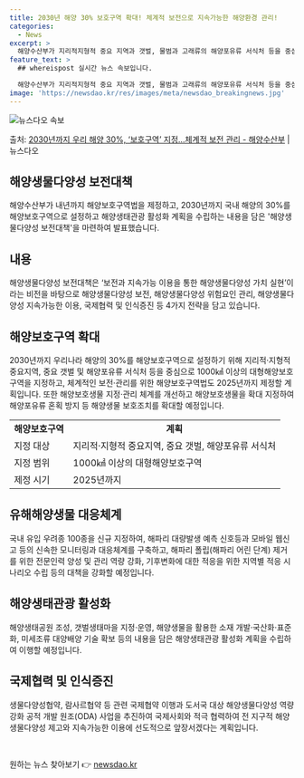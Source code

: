 ```yaml
---
title: 2030년 해양 30% 보호구역 확대! 체계적 보전으로 지속가능한 해양환경 관리!
categories:
  - News
excerpt: >
  해양수산부가 지리적지형적 중요 지역과 갯벌, 물범과 고래류의 해양포유류 서식처 등을 중심으로 1000㎢ 이상…
feature_text: >
  ## whereispost 실시간 뉴스 속보입니다.

  해양수산부가 지리적지형적 중요 지역과 갯벌, 물범과 고래류의 해양포유류 서식처 등을 중심으로 1000㎢ 이상…
image: 'https://newsdao.kr/res/images/meta/newsdao_breakingnews.jpg'
---
```


![뉴스다오 속보](https://newsdao.kr/res/images/meta/newsdao_breakingnews.jpg)

<p>출처: <a href="https://newsdao.kr/3617" rel="dofollow">2030년까지 우리 해양 30%, ‘보호구역’ 지정…체계적 보전 관리 - 해양수산부</a> | 뉴스다오</p>

<h2 data-ke-size="size26">해양생물다양성 보전대책</h2>
<p data-ke-size="size16">해양수산부가 내년까지 해양보호구역법을 제정하고, 2030년까지 국내 해양의 30%를 해양보호구역으로 설정하고 해양생태관광 활성화 계획을 수립하는 내용을 담은 '해양생물다양성 보전대책'을 마련하여 발표했습니다.</p>

<h2 data-ke-size="size24">내용</h2>
<p data-ke-size="size16">해양생물다양성 보전대책은 ‘보전과 지속가능 이용을 통한 해양생물다양성 가치 실현’이라는 비전을 바탕으로 해양생물다양성 보전, 해양생물다양성 위험요인 관리, 해양생물다양성 지속가능한 이용, 국제협력 및 인식증진 등 4가지 전략을 담고 있습니다.</p>

<h2 data-ke-size="size24">해양보호구역 확대</h2>
<p data-ke-size="size16">2030년까지 우리나라 해양의 30%를 해양보호구역으로 설정하기 위해 지리적·지형적 중요지역, 중요 갯벌 및 해양포유류 서식처 등을 중심으로 1000㎢ 이상의 대형해양보호구역을 지정하고, 체계적인 보전·관리를 위한 해양보호구역법도 2025년까지 제정할 계획입니다. 또한 해양보호생물 지정·관리 체계를 개선하고 해양보호생물을 확대 지정하여 해양포유류 혼획 방지 등 해양생물 보호조치를 확대할 예정입니다.</p>

<table>
  <tr>
    <td style="text-align: center; height: 17px;"><b>해양보호구역</b></td>
    <td style="text-align: center; height: 17px;"><b>계획</b></td>
  </tr>
  <tr>
    <td>지정 대상</td>
    <td>지리적·지형적 중요지역, 중요 갯벌, 해양포유류 서식처</td>
  </tr>
  <tr>
    <td>지정 범위</td>
    <td>1000㎢ 이상의 대형해양보호구역</td>
  </tr>
  <tr>
    <td>제정 시기</td>
    <td>2025년까지</td>
  </tr>
</table>

<h2 data-ke-size="size24">유해해양생물 대응체계</h2>
<p data-ke-size="size16">국내 유입 우려종 100종을 신규 지정하여, 해파리 대량발생 예측 신호등과 모바일 웹신고 등의 신속한 모니터링과 대응체계를 구축하고, 해파리 폴립(해파리 어린 단계) 제거를 위한 전문인력 양성 및 관리 역량 강화, 기후변화에 대한 적응을 위한 지역별 적응 시나리오 수립 등의 대책을 강화할 예정입니다.</p>

<h2 data-ke-size="size24">해양생태관광 활성화</h2>
<p data-ke-size="size16">해양생태공원 조성, 갯벌생태마을 지정·운영, 해양생물을 활용한 소재 개발·국산화·표준화, 미세조류 대양배양 기술 확보 등의 내용을 담은 해양생태관광 활성화 계획을 수립하여 이행할 예정입니다.</p>

<h2 data-ke-size="size24">국제협력 및 인식증진</h2>
<p data-ke-size="size16">생물다양성협약, 람사르협약 등 관련 국제협약 이행과 도서국 대상 해양생물다양성 역량 강화 공적 개발 원조(ODA) 사업을 추진하여 국제사회와 적극 협력하여 전 지구적 해양생물다양성 제고와 지속가능한 이용에 선도적으로 앞장서겠다는 계획입니다.</p>
<p data-ke-size="size16">&nbsp;</p> 

원하는 뉴스 찾아보기 👉 <a href="https://newsdao.kr" rel="dofollow">newsdao.kr</a>



